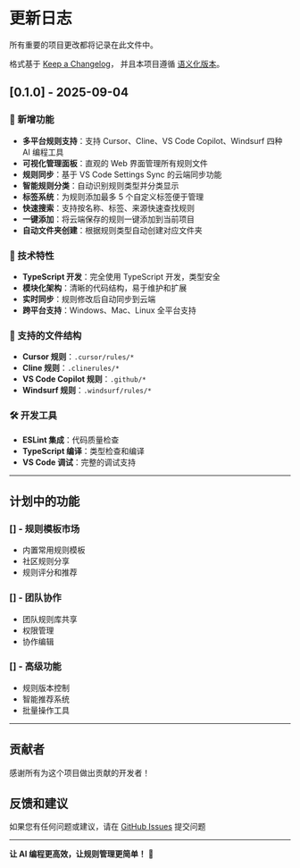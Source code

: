 # 更新日志

所有重要的项目更改都将记录在此文件中。

格式基于 [Keep a Changelog](https://keepachangelog.com/zh-CN/1.0.0/)，
并且本项目遵循 [语义化版本](https://semver.org/lang/zh-CN/)。

## [0.1.0] - 2025-09-04

### 🎉 新增功能
- **多平台规则支持**：支持 Cursor、Cline、VS Code Copilot、Windsurf 四种 AI 编程工具
- **可视化管理面板**：直观的 Web 界面管理所有规则文件
- **规则同步**：基于 VS Code Settings Sync 的云端同步功能
- **智能规则分类**：自动识别规则类型并分类显示
- **标签系统**：为规则添加最多 5 个自定义标签便于管理
- **快速搜索**：支持按名称、标签、来源快速查找规则
- **一键添加**：将云端保存的规则一键添加到当前项目
- **自动文件夹创建**：根据规则类型自动创建对应文件夹

### 🔧 技术特性
- **TypeScript 开发**：完全使用 TypeScript 开发，类型安全
- **模块化架构**：清晰的代码结构，易于维护和扩展
- **实时同步**：规则修改后自动同步到云端
- **跨平台支持**：Windows、Mac、Linux 全平台支持

### 📁 支持的文件结构
- **Cursor 规则**：`.cursor/rules/*`
- **Cline 规则**：`.clinerules/*`
- **VS Code Copilot 规则**：`.github/*`
- **Windsurf 规则**：`.windsurf/rules/*`

### 🛠️ 开发工具
- **ESLint 集成**：代码质量检查
- **TypeScript 编译**：类型检查和编译
- **VS Code 调试**：完整的调试支持

---

## 计划中的功能

### [] - 规则模板市场
- 内置常用规则模板
- 社区规则分享
- 规则评分和推荐

### [] - 团队协作
- 团队规则库共享
- 权限管理
- 协作编辑

### [] - 高级功能
- 规则版本控制
- 智能推荐系统
- 批量操作工具

---

## 贡献者

感谢所有为这个项目做出贡献的开发者！

## 反馈和建议

如果您有任何问题或建议，请在 [GitHub Issues](https://github.com/CrisChr/rules-manager/issues) 提交问题

---

**让 AI 编程更高效，让规则管理更简单！** 🎉
